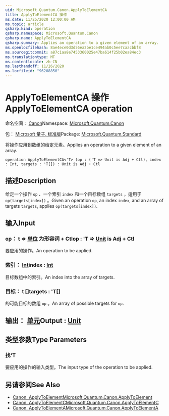 ```yaml
---
uid: Microsoft.Quantum.Canon.ApplyToElementCA
title: ApplyToElementCA 操作
ms.date: 11/25/2020 12:00:00 AM
ms.topic: article
qsharp.kind: operation
qsharp.namespace: Microsoft.Quantum.Canon
qsharp.name: ApplyToElementCA
qsharp.summary: Applies an operation to a given element of an array.
ms.openlocfilehash: 8ae4ece0d3d56ea2be1ce494ab0c5ee7caacbbf8
ms.sourcegitcommit: a87c1aa8e7453360025e47ba614f25b02ea84ec3
ms.translationtype: MT
ms.contentlocale: zh-CN
ms.lasthandoff: 11/26/2020
ms.locfileid: "96208850"
---
```

# <a name="applytoelementca-operation"></a><span data-ttu-id="14c29-102">ApplyToElementCA 操作</span><span class="sxs-lookup"><span data-stu-id="14c29-102">ApplyToElementCA operation</span></span>

<span data-ttu-id="14c29-103">命名空间： [Canon](xref:Microsoft.Quantum.Canon)</span><span class="sxs-lookup"><span data-stu-id="14c29-103">Namespace: [Microsoft.Quantum.Canon](xref:Microsoft.Quantum.Canon)</span></span>

<span data-ttu-id="14c29-104">包： [Microsoft 量子. 标准版](https://nuget.org/packages/Microsoft.Quantum.Standard)</span><span class="sxs-lookup"><span data-stu-id="14c29-104">Package: [Microsoft.Quantum.Standard](https://nuget.org/packages/Microsoft.Quantum.Standard)</span></span>


<span data-ttu-id="14c29-105">将操作应用到数组的给定元素。</span><span class="sxs-lookup"><span data-stu-id="14c29-105">Applies an operation to a given element of an array.</span></span>

```qsharp
operation ApplyToElementCA<'T> (op : ('T => Unit is Adj + Ctl), index : Int, targets : 'T[]) : Unit is Adj + Ctl
```


## <a name="description"></a><span data-ttu-id="14c29-106">描述</span><span class="sxs-lookup"><span data-stu-id="14c29-106">Description</span></span>

<span data-ttu-id="14c29-107">给定一个操作 `op` 、一个索引 `index` 和一个目标数组 `targets` ，适用于 `op(targets[index])` 。</span><span class="sxs-lookup"><span data-stu-id="14c29-107">Given an operation `op`, an index `index`, and an array of targets `targets`, applies `op(targets[index])`.</span></span>

## <a name="input"></a><span data-ttu-id="14c29-108">输入</span><span class="sxs-lookup"><span data-stu-id="14c29-108">Input</span></span>

### <a name="op--t--unit--is-adj--ctl"></a><span data-ttu-id="14c29-109">op： t => [单位](xref:microsoft.quantum.lang-ref.unit)  为形容词 + Ctl</span><span class="sxs-lookup"><span data-stu-id="14c29-109">op : 'T => [Unit](xref:microsoft.quantum.lang-ref.unit)  is Adj + Ctl</span></span>

<span data-ttu-id="14c29-110">要应用的操作。</span><span class="sxs-lookup"><span data-stu-id="14c29-110">An operation to be applied.</span></span>


### <a name="index--int"></a><span data-ttu-id="14c29-111">索引： [Int](xref:microsoft.quantum.lang-ref.int)</span><span class="sxs-lookup"><span data-stu-id="14c29-111">index : [Int](xref:microsoft.quantum.lang-ref.int)</span></span>

<span data-ttu-id="14c29-112">目标数组中的索引。</span><span class="sxs-lookup"><span data-stu-id="14c29-112">An index into the array of targets.</span></span>


### <a name="targets--t"></a><span data-ttu-id="14c29-113">目标： t []</span><span class="sxs-lookup"><span data-stu-id="14c29-113">targets : 'T[]</span></span>

<span data-ttu-id="14c29-114">的可能目标的数组 `op` 。</span><span class="sxs-lookup"><span data-stu-id="14c29-114">An array of possible targets for `op`.</span></span>



## <a name="output--unit"></a><span data-ttu-id="14c29-115">输出： [单元](xref:microsoft.quantum.lang-ref.unit)</span><span class="sxs-lookup"><span data-stu-id="14c29-115">Output : [Unit](xref:microsoft.quantum.lang-ref.unit)</span></span>



## <a name="type-parameters"></a><span data-ttu-id="14c29-116">类型参数</span><span class="sxs-lookup"><span data-stu-id="14c29-116">Type Parameters</span></span>

### <a name="t"></a><span data-ttu-id="14c29-117">找</span><span class="sxs-lookup"><span data-stu-id="14c29-117">'T</span></span>

<span data-ttu-id="14c29-118">要应用的操作的输入类型。</span><span class="sxs-lookup"><span data-stu-id="14c29-118">The input type of the operation to be applied.</span></span>

## <a name="see-also"></a><span data-ttu-id="14c29-119">另请参阅</span><span class="sxs-lookup"><span data-stu-id="14c29-119">See Also</span></span>

- [<span data-ttu-id="14c29-120">Canon. ApplyToElement</span><span class="sxs-lookup"><span data-stu-id="14c29-120">Microsoft.Quantum.Canon.ApplyToElement</span></span>](xref:Microsoft.Quantum.Canon.ApplyToElement)
- [<span data-ttu-id="14c29-121">Canon. ApplyToElementC</span><span class="sxs-lookup"><span data-stu-id="14c29-121">Microsoft.Quantum.Canon.ApplyToElementC</span></span>](xref:Microsoft.Quantum.Canon.ApplyToElementC)
- [<span data-ttu-id="14c29-122">Canon. ApplyToElementA</span><span class="sxs-lookup"><span data-stu-id="14c29-122">Microsoft.Quantum.Canon.ApplyToElementA</span></span>](xref:Microsoft.Quantum.Canon.ApplyToElementA)